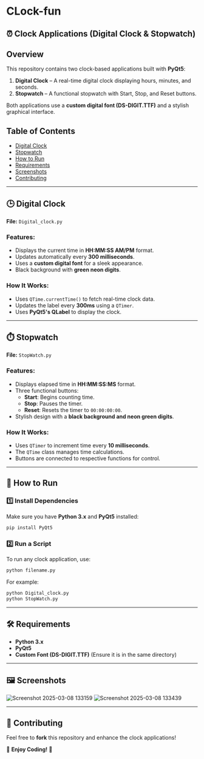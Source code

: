 # CLock-fun
## ⏰ Clock Applications (Digital Clock & Stopwatch)

## Overview
This repository contains two clock-based applications built with **PyQt5**:
1. **Digital Clock** – A real-time digital clock displaying hours, minutes, and seconds.
2. **Stopwatch** – A functional stopwatch with Start, Stop, and Reset buttons.

Both applications use a **custom digital font (DS-DIGIT.TTF)** and a stylish graphical interface.

## Table of Contents
- [Digital Clock](#digital-clock)
- [Stopwatch](#stopwatch)
- [How to Run](#how-to-run)
- [Requirements](#requirements)
- [Screenshots](#screenshots)
- [Contributing](#contributing)

---

## 🕒 Digital Clock
**File:** `Digital_clock.py`

### Features:
- Displays the current time in **HH:MM:SS AM/PM** format.
- Updates automatically every **300 milliseconds**.
- Uses a **custom digital font** for a sleek appearance.
- Black background with **green neon digits**.

### How It Works:
- Uses `QTime.currentTime()` to fetch real-time clock data.
- Updates the label every **300ms** using a `QTimer`.
- Uses **PyQt5's QLabel** to display the clock.

---

## ⏱️ Stopwatch
**File:** `StopWatch.py`

### Features:
- Displays elapsed time in **HH:MM:SS:MS** format.
- Three functional buttons:
  - **Start**: Begins counting time.
  - **Stop**: Pauses the timer.
  - **Reset**: Resets the timer to `00:00:00:00`.
- Stylish design with a **black background and neon green digits**.

### How It Works:
- Uses `QTimer` to increment time every **10 milliseconds**.
- The `QTime` class manages time calculations.
- Buttons are connected to respective functions for control.

---

## 🚀 How to Run

### 1️⃣ Install Dependencies
Make sure you have **Python 3.x** and **PyQt5** installed:
```sh
pip install PyQt5
```

### 2️⃣ Run a Script
To run any clock application, use:
```sh
python filename.py
```
For example:
```sh
python Digital_clock.py
python StopWatch.py
```

---

## 🛠 Requirements
- **Python 3.x**
- **PyQt5**
- **Custom Font (DS-DIGIT.TTF)** (Ensure it is in the same directory)

---

## 🖼️ Screenshots
![Screenshot 2025-03-08 133159](https://github.com/user-attachments/assets/ee6c319c-70e7-403f-bdfb-e2390b405d1c)
![Screenshot 2025-03-08 133439](https://github.com/user-attachments/assets/bd9cf010-5dca-4595-9fc3-ba646ebe7300)


---

## 🤝 Contributing
Feel free to **fork** this repository and enhance the clock applications!

📌 **Enjoy Coding!** 🚀

